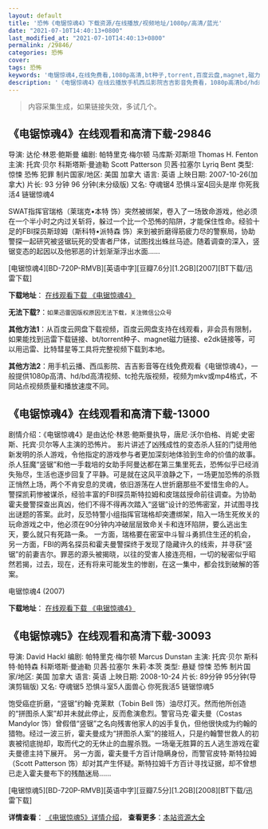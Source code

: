 ```yaml
---
layout: default
title: '恐怖《电锯惊魂4》下载资源/在线播放/视频地址/1080p/高清/蓝光'
date: "2021-07-10T14:40:13+0800"
last_modified_at: "2021-07-10T14:40:13+0800"
permalink: /29846/
categories: 恐怖
cover:
tags: 恐怖
keywords: '电锯惊魂4,在线免费看,1080p高清,bt种子,torrent,百度云盘,magnet,磁力链,迅雷下载资源'
description: '《电锯惊魂4》在线云播放手机西瓜影院吉吉影音免费看，1080p高清bd/hd未删减完整版和tc抢先枪版，mkv/mp4格式，附带bt/torrent种子、magnet/磁力链、百度云盘、网盘资源迅雷下载链接'
---
```


>内容采集生成，如果链接失效，多试几个。


## 《电锯惊魂4》在线观看和高清下载-29846

导演: 达伦·林恩·鲍斯曼 编剧: 帕特里克·梅尔顿 马库斯·邓斯坦 Thomas H. Fenton 主演: 托宾·贝尔 科斯塔斯·曼迪勒 Scott Patterson 贝茜·拉塞尔 Lyriq Bent 类型: 惊悚 恐怖 犯罪 制片国家/地区: 美国 加拿大 语言: 英语 上映日期: 2007-10-26(加拿大) 片长: 93 分钟 96 分钟(未分级版) 又名: 夺魂锯4 恐惧斗室4回头是岸 你死我活4 链锯惊魂4

SWAT指挥官瑞格（莱瑞克•本特 饰）突然被绑架，卷入了一场致命游戏，他必须在一个半小时之内过关斩将，躲过一个比一个恐怖的陷阱，才能保住性命。经验十足的FBI探员斯琼姆（斯科特•派特森 饰）来到被折磨得筋疲力尽的警察局，协助警探一起研究被竖锯玩死的受害者尸体，试图找出蛛丝马迹。随着调查的深入，竖锯变态的起因以及他邪恶的计划渐渐浮出水面……


[电锯惊魂4][BD-720P-RMVB][英语中字][豆瓣7.6分][1.2GB][2007][BT下载/迅雷下载]

**下载地址**： [在线观看下载 《电锯惊魂4》](https://www.btdx8.com/torrent/saw_iv_2007.html) 


**无法下载?**：`如果迅雷因版权原因无法下载，关注微信公众号 `

**其他方法1**：从百度云网盘下载视频，百度云网盘支持在线观看，非会员有限制，如果能找到迅雷下载链接、bt/torrent种子、magnet磁力链接、e2dk链接等，可以用迅雷、比特彗星等工具将完整视频下载到本地。

**其他方法2**：用手机云播、西瓜影院、吉吉影音等在线免费观看《电锯惊魂4》，一般提供1080p高清、hd/bd高清视频、tc抢先版视频，视频为mkv或mp4格式，不同站点视频质量和播放速度不同。


## 《电锯惊魂4》在线观看和高清下载-13000

剧情介绍：《电锯惊魂4》是由达伦·林恩·鲍斯曼执导，唐尼·沃尔伯格、肖妮·史密斯、托宾·贝尔等人主演的恐怖片。 影片讲述了凶残成性的变态杀人狂的门徒用他新发明的杀人游戏，令他指定的游戏参与者更加深刻地体验到生命的价值的故事。 杀人狂魔“竖锯”和他一手栽培的女助手阿曼达都在第三集里死去，恐怖似乎已经消失殆尽，生活也逐步回复了平静。可是就在这风平浪静之下，一场更加恐怖的杀戮正悄然上场，两个不肯安息的灵魂，依旧游荡在人世折磨那些不爱惜生命的人。 警探凯莉惨被谋杀，经验丰富的FBI探员斯特拉姆和皮瑞兹授命前往调查。为协助霍夫曼警探查出真凶，他们不得不得再次踏入“竖锯”设计的恐怖密室，并试图寻找出谜题的答案。此时，反恐特警小组指挥官瑞格却突遭绑架，陷入一场生死攸关的玩命游戏之中，他必须在90分钟内冲破层层致命关卡和连环陷阱，要么逃出生天，要么就只有死路一条。 一方面，瑞格要在密室中斗智斗勇抓住生还的机会，另一方面，FBI的两名探员和霍夫曼警探终于发现了隐藏许久的线索，并寻获“竖锯”的前妻吉尔。罪恶的源头被揭晓，以往的受害人接连亮相，一切的秘密似乎昭然若揭，过去，现在，还有将来可能发生的惨剧，在这一集中，都会找到破解的答案。


电锯惊魂4 (2007)

**下载地址**： [在线观看下载 《电锯惊魂4》](https://www.btbtdy.me/btdy/dy6225.html) 


## 《电锯惊魂5》在线观看和高清下载-30093

导演: David Hackl 编剧: 帕特里克·梅尔顿 Marcus Dunstan 主演: 托宾·贝尔 斯科特·帕特森 科斯塔斯·曼迪勒 贝茜·拉塞尔 朱莉·本茨 类型: 悬疑 惊悚 恐怖 制片国家/地区: 美国 加拿大 语言: 英语 上映日期: 2008-10-24 片长: 89分钟 95分钟(导演剪辑版) 又名: 夺魂锯5 恐惧斗室5人面兽心 你死我活5 链锯惊魂5

饱受癌症折磨，“竖锯”约翰·克莱默（Tobin Bell 饰）油尽灯灭。然而他所创造的“拼图杀人案”却并未就此停止，反而愈演愈烈。警官马克·霍夫曼（Costas Mandylor 饰）曾假借“竖锯”之名向残害他家人的凶手复仇，但他很快成为约翰的猎物。经过一波三折，霍夫曼成为“拼图杀人案”的接班人，只是约翰警世救人的初衷被彻底抛却，取而代之的无休止的血腥杀戮。一场毫无胜算的五人逃生游戏在霍夫曼德主持下展开。 另一方面，霍夫曼千方百计隐瞒身份，而警官皮特·斯特拉姆（Scott Patterson 饰）却对其产生怀疑。斯特拉姆千方百计寻找证据，却不曾想已走入霍夫曼布下的残酷迷局……


[电锯惊魂5][BD-720P-RMVB][英语中字][豆瓣7.5分][1.2GB][2008][BT下载/迅雷下载]

**详情查看**： [《电锯惊魂5》详情介绍](/movie/30093/)， **查看更多**：[本站资源大全](/movie/t/all/)

